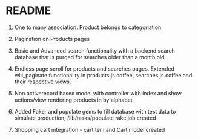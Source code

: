 # README

1) One to many association. Product belongs to categoriation 

2. Pagination on Products pages

3. Basic and Advanced search functionality with a backend search database that is purged for searches older than a month old.

4. Endless page scroll for products and searches pages. Extended will_paginate functionality in products.js.coffee, searches.js.coffee and their respective views.

5. Non activerecord based model with controller with index and show actions/view rendering products in by alphabet

6. Added Faker and populate gems to fill database with test data to simulate production, /lib/tasks/populate rake job created

7. Shopping cart integration  -  cartItem and Cart model created